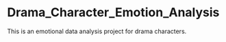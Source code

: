 # Drama_Character_Emotion_Analysis
 This is an emotional data analysis project for drama characters.

